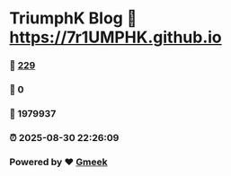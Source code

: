# TriumphK Blog :link: https://7r1UMPHK.github.io 
### :page_facing_up: [229](https://7r1UMPHK.github.io/tag.html) 
### :speech_balloon: 0 
### :hibiscus: 1979937 
### :alarm_clock: 2025-08-30 22:26:09 
### Powered by :heart: [Gmeek](https://github.com/Meekdai/Gmeek)
